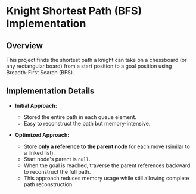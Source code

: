 # Knight Shortest Path (BFS) Implementation

## Overview

This project finds the shortest path a knight can take on a chessboard (or any rectangular board) from a start position to a goal position using Breadth-First Search (BFS).

## Implementation Details

* **Initial Approach:**

  * Stored the entire path in each queue element.
  * Easy to reconstruct the path but memory-intensive.

* **Optimized Approach:**

  * Store **only a reference to the parent node** for each move (similar to a linked list).
  * Start node's parent is `null`.
  * When the goal is reached, traverse the parent references backward to reconstruct the full path.
  * This approach reduces memory usage while still allowing complete path reconstruction.
